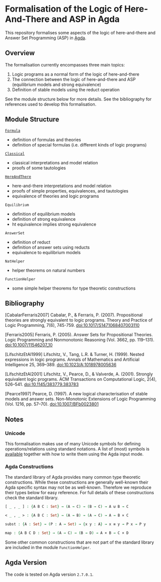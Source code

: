 # Formalisation of the Logic of Here-And-There and ASP in Agda
This repository formalises some aspects of the logic of here-and-there and Answer Set Programming (ASP) in [Agda](https://wiki.portal.chalmers.se/agda/pmwiki.php).

## Overview
The formalisation currently encompasses three main topics:

1. Logic programs as a normal form of the logic of here-and-there
2. The connection between the logic of here-and-there and ASP (equilibrium models and strong equivalence)
3. Definition of stable models using the reduct operation

See the module structure below for more details. See the bibliography for references used to develop this formalisation.

## Module Structure
[`Formula`](Formula/Formula.md)
- definition of formulas and theories
- definition of special formulas (i.e. different kinds of logic programs)

[`Classical`](Classical/Classical.md)
- classical interpretations and model relation
- proofs of some tautologies

[`HereAndThere`](HereAndThere/HereAndThere.md)
- here-and-there interpretations and model relation
- proofs of simple properties, equivalences, and tautologies
- equivalence of theories and logic programs

`Equilibrium`
- definition of equilibrium models
- definition of strong equivalence
- ht equivalence implies strong equivalence

`AnswerSet`
- definition of reduct
- definition of answer sets using reducts
- equivalence to equilibrium models

`NatHelper`
- helper theorems on natural numbers

`FunctionHelper`
- some simple helper theorems for type theoretic constructions

## Bibliography
\[CabalarFerraris2007\]
Cabalar, P., & Ferraris, P. (2007). Propositional theories are strongly equivalent to logic programs. Theory and Practice of Logic Programming, 7(6), 745-759. [doi:10.1017/S1471068407003110](https://doi.org/10.1017/S1471068407003110)

\[Ferraris2005\]
Ferraris, P. (2005). Answer Sets for Propositional Theories. Logic Programming and Nonmonotonic Reasoning (Vol. 3662, pp. 119–131). [doi:10.1007/11546207_10](https://doi.org/10.1007/11546207_10)

\[LifschitzEtAl1999\]
Lifschitz, V., Tang, L.R. & Turner, H. (1999). Nested expressions in logic programs. Annals of Mathematics and Artificial Intelligence 25, 369–389. [doi:10.1023/A:1018978005636](https://doi.org/10.1023/A:1018978005636)

\[LifschitzEtAl2001\]
Lifschitz, V., Pearce, D., & Valverde, A. (2001). Strongly equivalent logic programs. ACM Transactions on Computational Logic, 2(4), 526–541. [doi:10.1145/383779.383783](https://doi.org/10.1145/383779.383783)

\[Pearce1997\]
Pearce, D. (1997). A new logical characterisation of stable models and answer sets. Non-Monotonic Extensions of Logic Programming (Vol. 1216, pp. 57–70). [doi:10.1007/BFb0023801](https://doi.org/10.1007/BFb0023801)

## Notes
### Unicode
This formalisation makes use of many Unicode symbols for defining operations/relations using standard notations.
A list of (most) symbols is [available](unicode.md) together with how to write them using the Agda input mode.

### Agda Constructions
The standard library of Agda provides many common type theoretic constructions.
While these constructions are generally well-known their Agda specific syntax may not be as well-known.
Therefore we reproduce their types below for easy reference.
For full details of these constructions check the standard library.

``` agda
[ _ , _ ] : {A B C : Set} → (A → C) → (B → C) → A ⊎ B → C
```

``` agda
< _ , _ > : {A B C : Set} → (A → B) → (A → C) → A → B × C
```

``` agda
subst : {A : Set} → (P : A → Set) → {x y : A} → x ≡ y → P x → P y
```

``` agda
map : {A B C D : Set} → (A → C) → (B → D) → A × B → C × D
```

Some other common constructions that are not part of the standard library are included in the module `FunctionHelper`.

## Agda Version
The code is tested on Agda version `2.7.0.1`.
